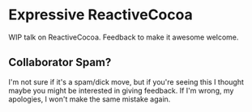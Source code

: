 # Expressive ReactiveCocoa

WIP talk on ReactiveCocoa. Feedback to make it awesome welcome.

## Collaborator Spam?

I'm not sure if it's a spam/dick move, but if you're seeing this I thought maybe you might be interested in giving feedback. If I'm wrong, my apologies, I won't make the same mistake again.
